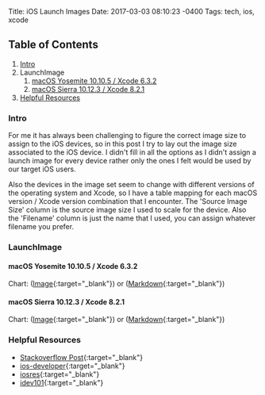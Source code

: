 Title: iOS Launch Images
Date: 2017-03-03 08:10:23 -0400
Tags: tech, ios, xcode

## Table of Contents

1. [Intro](#intro)
2. LaunchImage
    1. [macOS Yosemite 10.10.5 / Xcode 6.3.2](#launchimage0)
	2. [macOS Sierra 10.12.3 / Xcode 8.2.1](#launchimage1)
2. [Helpful Resources](#resources)

### Intro <a name="intro"></a>

<!-- PELICAN_BEGIN_SUMMARY -->
For me it has always been challenging to figure the correct image size to assign to the iOS devices, so in this post I try to lay out the image size associated to the iOS device.  I didn't fill in all the options as I didn't assign a launch image for every device rather only the ones I felt would be used by our target iOS users.
<!-- PELICAN_END_SUMMARY -->
Also the devices in the image set seem to change with different versions of the operating system and Xcode, so I have a table mapping for each macOS version / Xcode version combination that I encounter.  The 'Source Image Size' column is the source image size I used to scale for the device.  Also the 'Filename' column is just the name that I used, you can assign whatever filename you prefer.

### LaunchImage

#### macOS Yosemite 10.10.5 / Xcode 6.3.2 <a name="launchimage0"></a>

Chart: ([Image]({filename}/images/blog/ios-launch-images/yosemite.png){:target="_blank"}) or ([Markdown]({filename}/images/blog/ios-launch-images/yosemite-markdown.txt){:target="_blank"})

#### macOS Sierra 10.12.3 / Xcode 8.2.1 <a name="launchimage1"></a>

Chart: ([Image]({filename}/images/blog/ios-launch-images/sierra.png){:target="_blank"}) or ([Markdown]({filename}/images/blog/ios-launch-images/sierra-markdown.txt){:target="_blank"})

### Helpful Resources <a name="resources"></a>

* [Stackoverflow Post](http://stackoverflow.com/questions/34112681/ios-launch-images-driving-me-crazy){:target="_blank"}
* [ios-developer](http://www.ios-developer.net/iphone-ipad-programmer/icons_and_graphics/default-image){:target="_blank"}
* [iosres](http://iosres.com/){:target="_blank"}
* [idev101](http://www.idev101.com/code/User_Interface/launchImages.html){:target="_blank"}